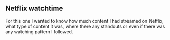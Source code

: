 ## Netflix watchtime
For this one I wanted to know how much content I had streamed on Netflix, what type of content it was, where there any standouts or even if there was any watching pattern I followed. 